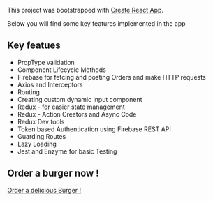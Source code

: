 This project was bootstrapped with [Create React App](https://github.com/facebookincubator/create-react-app).

Below you will find some key features implemented in the app

## Key featues
- PropType validation
- Component Lifecycle Methods
- Firebase for fetcing and posting Orders and make HTTP requests
- Axios and Interceptors
- Routing
- Creating custom dynamic input component
- Redux - for easier state management
- Redux - Action Creators and Async Code
- Redux Dev tools
- Token based Authentication using Firebase REST API
- Guarding Routes
- Lazy Loading 
- Jest and Enzyme for basic Testing


## Order a burger now !
[Order a delicious Burger !](https://react-my-burger-arif.firebaseapp.com/)